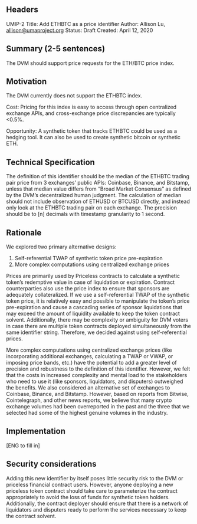 ## Headers
UMIP-2
Title: Add ETHBTC as a price identifier
Author: Allison Lu, allison@umaproject.org
Status: Draft
Created: April 12, 2020

## Summary (2-5 sentences)
The DVM should support price requests for the ETH/BTC price index. 

## Motivation
The DVM currently does not support the ETHBTC index.

Cost: Pricing for this index is easy to access through open centralized exchange APIs, and cross-exchange price discrepancies are typically <0.5%. 

Opportunity: A synthetic token that tracks ETHBTC could be used as a hedging tool. It can also be used to create synthetic bitcoin or synthetic ETH.

## Technical Specification
The definition of this identifier should be the median of the ETHBTC trading pair price from 3 exchanges’ public APIs: Coinbase, Binance, and Bitstamp, unless that median value differs from “Broad Market Consensus” as defined by the DVM’s decentralized human judgment. The calculation of median should not include observation of ETHUSD or BTCUSD directly, and instead only look at the ETHBTC trading pair on each exchange. The precision should be to [n] decimals with timestamp granularity to 1 second.

## Rationale
We explored two primary alternative designs:
  1. Self-referential TWAP of synthetic token price pre-expiration
  2. More complex computations using centralized exchange prices

Prices are primarily used by Priceless contracts to calculate a synthetic token’s redemptive value in case of liquidation or expiration. Contract counterparties also use the price index to ensure that sponsors are adequately collateralized. If we use a self-referential TWAP of the synthetic token price, it is relatively easy and possible to manipulate the token’s price pre-expiration and cause a cascading series of sponsor liquidations that may exceed the amount of liquidity available to keep the token contract solvent. Additionally, there may be complexity or ambiguity for DVM voters in case there are multiple token contracts deployed simultaneously from the same identifier string. Therefore, we decided against using self-referential prices. 

More complex computations using centralized exchange prices (like incorporating additional exchanges, calculating a TWAP or VWAP, or imposing price bands, etc.) have the potential to add a greater level of precision and robustness to the definition of this identifier. However, we felt that the costs in increased complexity and mental load to the stakeholders who need to use it (like sponsors, liquidators, and disputers) outweighed the benefits. We also considered an alternative set of exchanges to Coinbase, Binance, and Bitstamp. However, based on reports from Bitwise, Cointelegraph, and other news reports, we believe that many crypto exchange volumes had been overreported in the past and the three that we selected had some of the highest genuine volumes in the industry.

## Implementation
[ENG to fill in]

## Security considerations
Adding this new identifier by itself poses little security risk to the DVM or priceless financial contract users. However, anyone deploying a new priceless token contract should take care to parameterize the contract appropriately to avoid the loss of funds for synthetic token holders. Additionally, the contract deployer should ensure that there is a network of liquidators and disputers ready to perform the services necessary to keep the contract solvent.  
